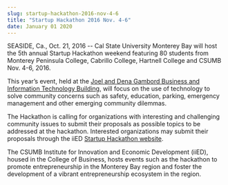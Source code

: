 ```yaml
---
slug: startup-hackathon-2016-nov-4-6
title: "Startup Hackathon 2016 Nov. 4-6"
date: January 01 2020
---
```


 
<p>
  SEASIDE, Ca., Oct. 21, 2016 -- Cal State University Monterey Bay will host the
  5th annual Startup Hackathon weekend featuring 80 students from Monterey
  Peninsula College, Cabrillo College, Hartnell College and CSUMB Nov. 4-6,
  2016.
</p>
<p>
  This year’s event, held at the
  <a
    href="https://csumb.edu/directory/buildings/business&#45;information&#45;technology"
    >Joel and Dena Gambord Business and Information Technology Building</a
  >, will focus on the use of technology to solve community concerns such as
  safety, education, parking, emergency management and other emerging community
  dilemmas.
</p>
<p>
  The Hackathon is calling for organizations with interesting and challenging
  community issues to submit their proposals as possible topics to be addressed
  at the hackathon. Interested organizations may submit their proposals through
  the iiED
  <a
    href="https://csumb.edu/iied/startup&#45;monterey&#45;bay&#45;hackathon&#45;2016"
    >Startup Hackathon website</a
  >.
</p>
<p>
  The CSUMB Institute for Innovation and Economic Development &#40;iiED&#41;,
  housed in the College of Business, hosts events such as the hackathon to
  promote entrepreneurship in the Monterey Bay region and foster the development
  of a vibrant entrepreneurship ecosystem in the region.
</p>
 

